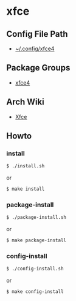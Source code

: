 
# xfce


## Config File Path

* [~/.config/xfce4](config/xfce4)


## Package Groups

* [xfce4](https://archlinux.org/groups/x86_64/xfce4/)


## Arch Wiki

* [Xfce](https://wiki.archlinux.org/title/xfce)


## Howto


### install

``` sh
$ ./install.sh
```

or

``` sh
$ make install
```


### package-install

``` sh
$ ./package-install.sh
```

or

``` sh
$ make package-install
```


### config-install

``` sh
$ ./config-install.sh
```

or

``` sh
$ make config-install
```

